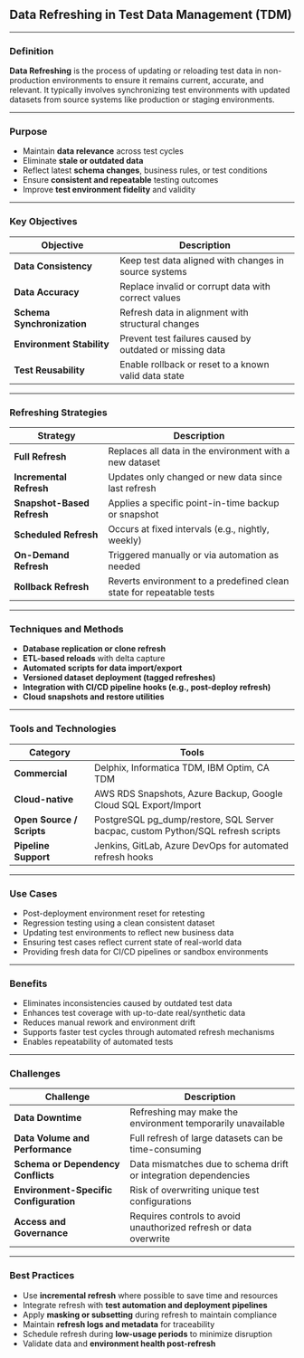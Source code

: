 ## Data Refreshing in Test Data Management (TDM)

---

### Definition

**Data Refreshing** is the process of updating or reloading test data in non-production environments to ensure it remains current, accurate, and relevant. It typically involves synchronizing test environments with updated datasets from source systems like production or staging environments.

---

### Purpose

* Maintain **data relevance** across test cycles
* Eliminate **stale or outdated data**
* Reflect latest **schema changes**, business rules, or test conditions
* Ensure **consistent and repeatable** testing outcomes
* Improve **test environment fidelity** and validity

---

### Key Objectives

| Objective                  | Description                                              |
| -------------------------- | -------------------------------------------------------- |
| **Data Consistency**       | Keep test data aligned with changes in source systems    |
| **Data Accuracy**          | Replace invalid or corrupt data with correct values      |
| **Schema Synchronization** | Refresh data in alignment with structural changes        |
| **Environment Stability**  | Prevent test failures caused by outdated or missing data |
| **Test Reusability**       | Enable rollback or reset to a known valid data state     |

---

### Refreshing Strategies

| Strategy                   | Description                                                          |
| -------------------------- | -------------------------------------------------------------------- |
| **Full Refresh**           | Replaces all data in the environment with a new dataset              |
| **Incremental Refresh**    | Updates only changed or new data since last refresh                  |
| **Snapshot-Based Refresh** | Applies a specific point-in-time backup or snapshot                  |
| **Scheduled Refresh**      | Occurs at fixed intervals (e.g., nightly, weekly)                    |
| **On-Demand Refresh**      | Triggered manually or via automation as needed                       |
| **Rollback Refresh**       | Reverts environment to a predefined clean state for repeatable tests |

---

### Techniques and Methods

* **Database replication or clone refresh**
* **ETL-based reloads** with delta capture
* **Automated scripts for data import/export**
* **Versioned dataset deployment (tagged refreshes)**
* **Integration with CI/CD pipeline hooks (e.g., post-deploy refresh)**
* **Cloud snapshots and restore utilities**

---

### Tools and Technologies

| Category                  | Tools                                                                             |
| ------------------------- | --------------------------------------------------------------------------------- |
| **Commercial**            | Delphix, Informatica TDM, IBM Optim, CA TDM                                       |
| **Cloud-native**          | AWS RDS Snapshots, Azure Backup, Google Cloud SQL Export/Import                   |
| **Open Source / Scripts** | PostgreSQL pg\_dump/restore, SQL Server bacpac, custom Python/SQL refresh scripts |
| **Pipeline Support**      | Jenkins, GitLab, Azure DevOps for automated refresh hooks                         |

---

### Use Cases

* Post-deployment environment reset for retesting
* Regression testing using a clean consistent dataset
* Updating test environments to reflect new business data
* Ensuring test cases reflect current state of real-world data
* Providing fresh data for CI/CD pipelines or sandbox environments

---

### Benefits

* Eliminates inconsistencies caused by outdated test data
* Enhances test coverage with up-to-date real/synthetic data
* Reduces manual rework and environment drift
* Supports faster test cycles through automated refresh mechanisms
* Enables repeatability of automated tests

---

### Challenges

| Challenge                              | Description                                                       |
| -------------------------------------- | ----------------------------------------------------------------- |
| **Data Downtime**                      | Refreshing may make the environment temporarily unavailable       |
| **Data Volume and Performance**        | Full refresh of large datasets can be time-consuming              |
| **Schema or Dependency Conflicts**     | Data mismatches due to schema drift or integration dependencies   |
| **Environment-Specific Configuration** | Risk of overwriting unique test configurations                    |
| **Access and Governance**              | Requires controls to avoid unauthorized refresh or data overwrite |

---

### Best Practices

* Use **incremental refresh** where possible to save time and resources
* Integrate refresh with **test automation and deployment pipelines**
* Apply **masking or subsetting** during refresh to maintain compliance
* Maintain **refresh logs and metadata** for traceability
* Schedule refresh during **low-usage periods** to minimize disruption
* Validate data and **environment health post-refresh**
